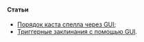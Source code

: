 ﻿#### Статьи

* [Порядок каста спелла через GUI](http://www.hiveworkshop.com/forums/world-editor-help-zone-98/order-dummy-unit-cast-any-spell-211710/index2.html);
* [Триггерные заклинания с помощью GUI](http://xgm.guru/p/wc3/gui-examples-trigger-spell).